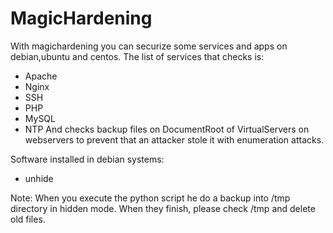 # MagicHardening

With magichardening you can securize some services and apps on debian,ubuntu and centos. The list of services that checks is:

- Apache
- Nginx
- SSH
- PHP
- MySQL
- NTP 
And checks backup files on DocumentRoot of VirtualServers on webservers to prevent that an attacker stole it with enumeration attacks.

Software installed in debian systems: 

- unhide

Note: When you execute the python script he do a backup into /tmp directory in hidden mode. When they finish, please check /tmp and delete old files. 
